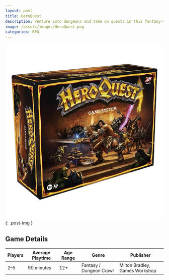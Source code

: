 ```yaml
---
layout: post
title: HeroQuest
description: Venture into dungeons and take on quests in this fantasy-themed rpg board game.
image: /assets/images/HeroQuest.png 
categories: RPG
---
```


![HeroQuest](/assets/images/HeroQuest.png){: .post-img }

## Game Details

| Players | Average Playtime | Age Range | Genre | Publisher |
|---------|------------------|-----------|-------|-----------|
| 2–5     | 90 minutes       | 12+       | Fantasy / Dungeon Crawl | Milton Bradley, Games Workshop |
